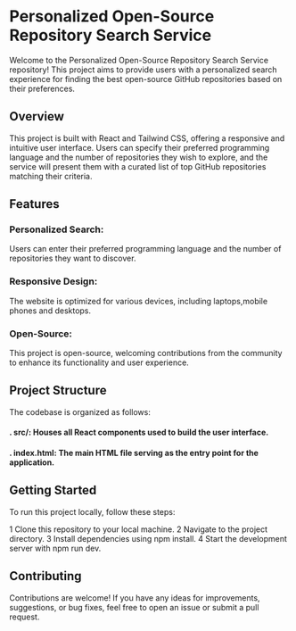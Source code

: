 
# Personalized Open-Source Repository Search Service

Welcome to the Personalized Open-Source Repository Search Service repository! This project aims to provide users with a personalized search experience for finding the best open-source GitHub repositories based on their preferences.

## Overview

This project is built with React and Tailwind CSS, offering a responsive and intuitive user interface. Users can specify their preferred programming language and the number of repositories they wish to explore, and the service will present them with a curated list of top GitHub repositories matching their criteria.

## Features

 ### Personalized Search:
  Users can enter their preferred programming language and the
  number of repositories they want to discover.

### Responsive Design:
  The website is optimized for various devices, including 
  laptops,mobile phones and desktops.

### Open-Source:
  This project is open-source, welcoming contributions from the 
  community to enhance its functionality and user experience.

## Project Structure
The codebase is organized as follows:

#### . src/: Houses all React components used to build the user interface.
#### . index.html: The main HTML file serving as the entry point for the application.

## Getting Started

To run this project locally, follow these steps:

1 Clone this repository to your local machine.
2 Navigate to the project directory.
3 Install dependencies using npm install.
4 Start the development server with npm run dev.

## Contributing
Contributions are welcome! If you have any ideas for improvements, suggestions, or bug fixes, feel free to open an issue or submit a pull request.

